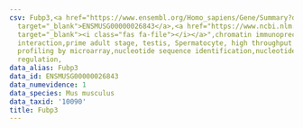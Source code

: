 ```yaml
---
csv: Fubp3,<a href="https://www.ensembl.org/Homo_sapiens/Gene/Summary?db=core;g=ENSMUSG00000026843"
  target="_blank">ENSMUSG00000026843</a>,<a href="https://www.ncbi.nlm.nih.gov/pubmed/23834426"
  target="_blank"><i class="fas fa-file"></i></a>",chromatin immunoprecipitation assay,direct
  interaction,prime adult stage, testis, Spermatocyte, high throughput transcription
  profiling by microarray,nucleotide sequence identification,nucleotide sequence identification,transcriptional
  regulation,
data_alias: Fubp3
data_id: ENSMUSG00000026843
data_numevidence: 1
data_species: Mus musculus
data_taxid: '10090'
title: Fubp3
---
```

